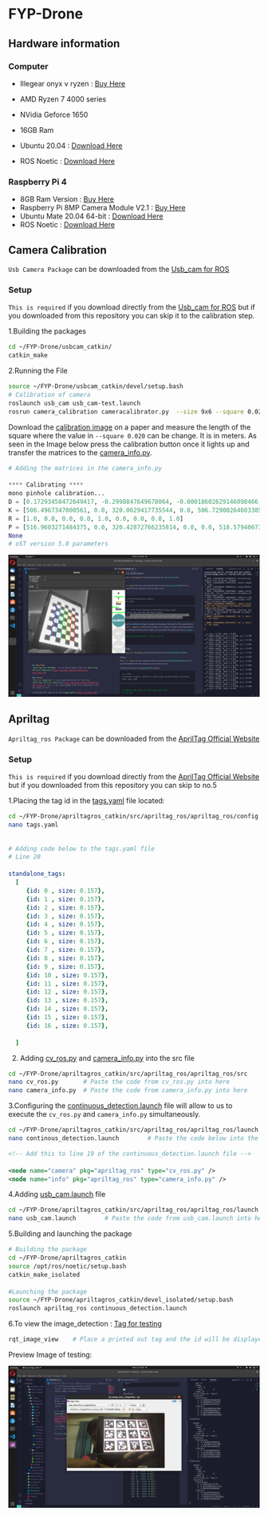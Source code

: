 # FYP-Drone

## Hardware information
### Computer
* Illegear onyx v ryzen : [Buy Here](https://www.illegear.com/staging/ms/onyx-series/30-onyx-v-ryzen.html#/peripherals-63wh_battery_pack_upgrade/laptop_display-15_6_120hz_full_hd_anti_glare_ips_infinivision_display/1st_m_2_solid_state_drive-500gb_m_2_pcie_nvme_solid_state_drive/operating_system-windows_10_free_trial_edition_no_license_key/laptop_warranty-2_year_carry_in_warranty_lifetime_technical_support/laptop_processor-amd_ryzen_5_4600h_processor_6_cores_12_threads_3_0ghz_to_4_0ghz/laptop_graphics_card-nvidia_geforce_gtx_1650_4gb_gddr6_with_optimus/thermal_cooling-stock_standard_thermal_compound/laptop_ram-8gb_ddr4_ram_3200mhz_1_x_8gb/2nd_m_2_solid_state_drive-none/wireless_network_card-intel_wi_fi_6_ax200_2x2_m_2_wlan_bluetooth_5_1_combo)

* AMD Ryzen 7 4000 series
* NVidia Geforce 1650
* 16GB Ram
* Ubuntu 20.04 : [Download Here](https://ubuntu.com/download/desktop)
* ROS Noetic : [Download Here](http://wiki.ros.org/noetic/Installation/Ubuntu)

### Raspberry Pi 4

* 8GB Ram Version : [Buy Here](https://my.cytron.io/p-raspberry-pi-4-model-b-beginner-kit-v2-uk-plug?r=1&gclid=CjwKCAjw7IeUBhBbEiwADhiEMc3LTA8TWUUbqqZTsxpIU1yHaYw5G7_EpvrBV7HRZkTpaN6RSorLYxoCSr0QAvD_BwE)
* Raspberry Pi 8MP Camera Module V2.1 : [Buy Here](https://my.cytron.io/p-raspberry-pi-8mp-camera-module-v2?r=1&gclid=CjwKCAjw7IeUBhBbEiwADhiEMZV6nE5OrRSeGM5dDr68Os8R4OmtrTVkYTVvahfQe8MGpoyDM-wF_hoCLjAQAvD_BwE)
* Ubuntu Mate 20.04 64-bit : [Download Here](https://ubuntu-mate.org/download/)
* ROS Noetic : [Download Here](http://wiki.ros.org/noetic/Installation/Ubuntu)


## Camera Calibration
`Usb Camera Package` can be downloaded from the [Usb_cam for ROS](http://wiki.ros.org/usb_cam)

### Setup
`This is required` if you download directly from the [Usb_cam for ROS](https://github.com/ros-drivers/usb_cam.git) but if you downloaded from this repository you can skip it to the calibration step.

1.Building the packages
```bash
cd ~/FYP-Drone/usbcam_catkin/
catkin_make
```
2.Running the File
```bash
source ~/FYP-Drone/usbcam_catkin/devel/setup.bash
# Calibration of camera
roslaunch usb_cam usb_cam-test.launch
rosrun camera_calibration cameracalibrator.py  --size 9x6 --square 0.020 image:=/usb_cam/image_raw camera:=/usb_cam
```
Download the [calibration image](https://github.com/Isaac9804/FYP-Drone/blob/9e3d2e10979b4088d7b0b312a1ba2a5b7ff2fd4a/Images/calibration_image.jpg) on a paper and measure the length of the square where the value in `--square 0.020` can be change. It is in meters.
As seen in the Image below press the calibration button once it lights up and transfer the matrices to the [camera_info.py](https://github.com/Isaac9804/FYP-Drone/blob/318a1ce0a790f17f3d5b52031def250ffc440f3c/apriltagros_catkin/src/apriltag_ros/apriltag_ros/src/camera_info.py).

```python
# Adding the matrices in the camera_info.py

**** Calibrating ****
mono pinhole calibration...
D = [0.17293458472649417, -0.2998847649678064, -0.00018602629146098466, 0.001425525529396718, 0.0]
K = [506.4967347000561, 0.0, 320.0629417735544, 0.0, 506.72900264603385, 253.62556924070867, 0.0, 0.0, 1.0]
R = [1.0, 0.0, 0.0, 0.0, 1.0, 0.0, 0.0, 0.0, 1.0]
P = [516.9603271484375, 0.0, 320.42872766235814, 0.0, 0.0, 518.5794067382812, 253.09656577748683, 0.0, 0.0, 0.0, 1.0, 0.0]
None
# oST version 5.0 parameters

```

<img src="Images/calibration-test.png" width=1000>


## Apriltag
`Apriltag_ros Package` can be downloaded from the [AprilTag Official Website](https://github.com/AprilRobotics/apriltag_ros)

### Setup
`This is required` if you download directly from the [AprilTag Official Website](https://github.com/AprilRobotics/apriltag_ros) but if you downloaded from this repository you can skip to no.5

1.Placing the tag id in the [tags.yaml](https://github.com/Isaac9804/FYP-Drone/blob/aa2f3e5a3a2799efdec1f08c26a21d8d6e49e7c4/apriltagros_catkin/src/apriltag_ros/apriltag_ros/config/tags.yaml)
 file located:
```bash
cd ~/FYP-Drone/apriltagros_catkin/src/apriltag_ros/apriltag_ros/config
nano tags.yaml
```
```yaml

# Adding code below to the tags.yaml file
# Line 20

standalone_tags:
  [
     {id: 0 , size: 0.157},
     {id: 1 , size: 0.157},
     {id: 2 , size: 0.157},
     {id: 3 , size: 0.157},
     {id: 4 , size: 0.157},
     {id: 5 , size: 0.157},
     {id: 6 , size: 0.157},
     {id: 7 , size: 0.157},
     {id: 8 , size: 0.157},
     {id: 9 , size: 0.157},
     {id: 10 , size: 0.157},
     {id: 11 , size: 0.157},
     {id: 12 , size: 0.157},
     {id: 13 , size: 0.157},
     {id: 14 , size: 0.157},
     {id: 15 , size: 0.157},
     {id: 16 , size: 0.157},

  ]
  ```
2. Adding [cv_ros.py](https://github.com/Isaac9804/FYP-Drone/blob/318a1ce0a790f17f3d5b52031def250ffc440f3c/apriltagros_catkin/src/apriltag_ros/apriltag_ros/src/cv_ros.py) and [camera_info.py](https://github.com/Isaac9804/FYP-Drone/blob/318a1ce0a790f17f3d5b52031def250ffc440f3c/apriltagros_catkin/src/apriltag_ros/apriltag_ros/src/camera_info.py) into the src file

```bash
cd ~/FYP-Drone/apriltagros_catkin/src/apriltag_ros/apriltag_ros/src
nano cv_ros.py       # Paste the code from cv_ros.py into here
nano camera_info.py  # Paste the code from camera_info.py into here
```
3.Configuring the [continuous_detection.launch](https://github.com/Isaac9804/FYP-Drone/blob/aa2f3e5a3a2799efdec1f08c26a21d8d6e49e7c4/apriltagros_catkin/src/apriltag_ros/apriltag_ros/launch/continuous_detection.launch) file will allow to us to execute the `cv_ros.py` and `camera_info.py` simultaneously.

```bash
cd ~/FYP-Drone/apriltagros_catkin/src/apriltag_ros/apriltag_ros/launch
nano continous_detection.launch        # Paste the code below into the continuous_detection.launch file
```
```xml
<!-- Add this to line 19 of the continuous_detection.launch file -->

<node name="camera" pkg="apriltag_ros" type="cv_ros.py" />
<node name="info" pkg="apriltag_ros" type="camera_info.py" />
```

4.Adding [usb_cam.launch](https://github.com/Isaac9804/FYP-Drone/blob/aa2f3e5a3a2799efdec1f08c26a21d8d6e49e7c4/apriltagros_catkin/src/apriltag_ros/apriltag_ros/launch/usb_cam.launch) file
```bash
cd ~/FYP-Drone/apriltagros_catkin/src/apriltag_ros/apriltag_ros/launch
nano usb_cam.launch        # Paste the code from usb_cam.launch into here
```

5.Building and launching the package

```bash
# Building the package
cd ~/FYP-Drone/apriltagros_catkin
source /opt/ros/noetic/setup.bash
catkin_make_isolated

#Launching the package
source ~/FYP-Drone/apriltagros_catkin/devel_isolated/setup.bash
roslaunch apriltag_ros continuous_detection.launch
```
6.To view the image_detection : [Tag for testing](https://github.com/Isaac9804/FYP-Drone/blob/ba25caf635169bb35377c764af463dce2361df72/Images/ros-apriltag-board.png)
```bash
rqt_image_view    # Place a printed out tag and the id will be displayed.
```
Preview Image of testing:

<img src="Images/AprilTag_detectionTest.png" >